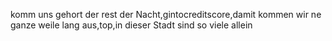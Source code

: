 komm uns gehort der rest der Nacht,gintocreditscore,damit kommen wir ne ganze weile lang aus,top,in dieser Stadt sind so viele allein

